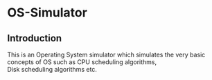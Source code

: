 # OS-Simulator
## Introduction 
This is an Operating System simulator which simulates the very basic concepts of OS such as CPU scheduling algorithms,<br /> Disk scheduling algorithms etc. 
